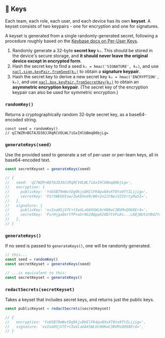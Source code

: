 ﻿## 🔑 Keys

Each team, each role, each user, and each device has its own **keyset**. A keyset consists of two keypairs - one for encryption and one for signatures. 

A keyset is generated from a single randomly-generated secret, following a procedure roughly based on the [Keybase docs on Per-User Keys](http://keybase.io/docs/teams/puk).

1. Randomly generate a 32-byte **secret key** `k₀`. This should be stored in the device's secure storage, and **it should never leave the original device except in encrypted form**.
2. Hash the secret key to find a seed `k₁ = hmac('SIGNATURE', k₀)`, and use [`nacl.sign.keyPair.fromSeed(k₁)`](http://github.com/dchest/tweetnacl-js/blob/master/README.md#naclsignkeypairfromseedseed) to obtain a **signature keypair**.
3. Hash the secret key to derive a new secret key `k₂ = hmac('ENCRYPTION', k₀)`, and use [`nacl.box.keyPair.fromSecretKey(k₂)`](http://github.com/dchest/tweetnacl-js/blob/master/README.md#naclboxkeypairfromsecretkeysecretkey) to obtain an  **asymmetric encryption keypair**. (The secret key of the encryption keypair can also be used for symmetric encryption.)

### `randomKey()`

Returns a cryptographically random 32-byte secret key, as a base64-encoded string.

```tsx
const seed = randomKey()
// qI7WZR+BGTAJD30JJRqRCVOLWL7iGxIHlbBmq80bjLg=
```

### `generateKeys(seed)`

Use the provided seed to generate a set of per-user or per-team keys, all in base64-encoded text.

```ts
const secretKeyset = generateKeys(seed)

// {
//   seed: 'qI7WZR+BGTAJD30JJRqRCVOLWL7iGxIHlbBmq80bjLg=',
//   encryption: {
//     publicKey: 'Yxb5B79mNvtDg9kjvDHIlFK4pu8XvXT0to9TtILijig=',
//     secretKey: 'P2rSWEUUInw/ZwkbVwV8/W6+2n2JCNeiV2S5rtyRa5I=',
//   },
//   signature: {
//     publicKey: 'xvIoa0SjV7C+tIwVLaGAXSWLH/H8KwC3BVMsQO68Er4=',
//     secretKey: 'Fv/HjgaQxrYTP+a5r0G20QppX2OD7tVFuXs...L60jBUtoYBdJYsf8fwrALcFUyxA7rwSvg==',
//   },
// }
```

### `generateKeys()`

If no seed is passed to `generateKeys()`, one will be randomly generated. 

```ts
// this...
const seed = randomKey()
const secretKeyset = generateKeys(seed)

// ...is equivalent to this:
const secretKeyset = generateKeys()
```



### `redactSecrets(secretKeyset)`

Takes a keyset that includes secret keys, and returns just the public keys.

```ts
const publicKeyset = redactSecrets(secretKeyset)

// {
//   encryption: 'Yxb5B79mNvtDg9kjvDHIlFK4pu8XvXT0to9TtILijig=',
//   signature: 'xvIoa0SjV7C+tIwVLaGAXSWLH/H8KwC3BVMsQO68Er4=',
// }
```
